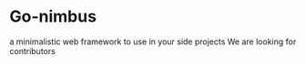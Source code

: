 # Go-nimbus
a minimalistic web framework to use in your side projects 
We are looking for contributors 
